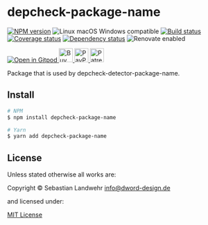 <!-- TITLE/ -->
# depcheck-package-name
<!-- /TITLE -->

<!-- BADGES/ -->
[![NPM version](https://img.shields.io/npm/v/depcheck-package-name.svg)](https://npmjs.org/package/depcheck-package-name)
![Linux macOS Windows compatible](https://img.shields.io/badge/os-linux%20%7C%C2%A0macos%20%7C%C2%A0windows-blue)
[![Build status](https://github.com/dword-design/depcheck-package-name/workflows/build/badge.svg)](https://github.com/dword-design/depcheck-package-name/actions)
[![Coverage status](https://img.shields.io/coveralls/dword-design/depcheck-package-name)](https://coveralls.io/github/dword-design/depcheck-package-name)
[![Dependency status](https://img.shields.io/david/dword-design/depcheck-package-name)](https://david-dm.org/dword-design/depcheck-package-name)
![Renovate enabled](https://img.shields.io/badge/renovate-enabled-brightgreen)

<a href="https://gitpod.io/#https://github.com/dword-design/bar">
  <img src="https://gitpod.io/button/open-in-gitpod.svg" alt="Open in Gitpod">
</a><a href="https://www.buymeacoffee.com/dword">
  <img
    src="https://www.buymeacoffee.com/assets/img/guidelines/download-assets-sm-2.svg"
    alt="Buy Me a Coffee"
    height="32"
  >
</a><a href="https://paypal.me/SebastianLandwehr">
  <img
    src="https://dword-design.de/images/paypal.svg"
    alt="PayPal"
    height="32"
  >
</a><a href="https://www.patreon.com/dworddesign">
  <img
    src="https://dword-design.de/images/patreon.svg"
    alt="Patreon"
    height="32"
  >
</a>
<!-- /BADGES -->

<!-- DESCRIPTION/ -->
Package that is used by depcheck-detector-package-name.
<!-- /DESCRIPTION -->

<!-- INSTALL/ -->
## Install

```bash
# NPM
$ npm install depcheck-package-name

# Yarn
$ yarn add depcheck-package-name
```
<!-- /INSTALL -->

<!-- LICENSE/ -->
## License

Unless stated otherwise all works are:

Copyright &copy; Sebastian Landwehr <info@dword-design.de>

and licensed under:

[MIT License](https://opensource.org/licenses/MIT)
<!-- /LICENSE -->
